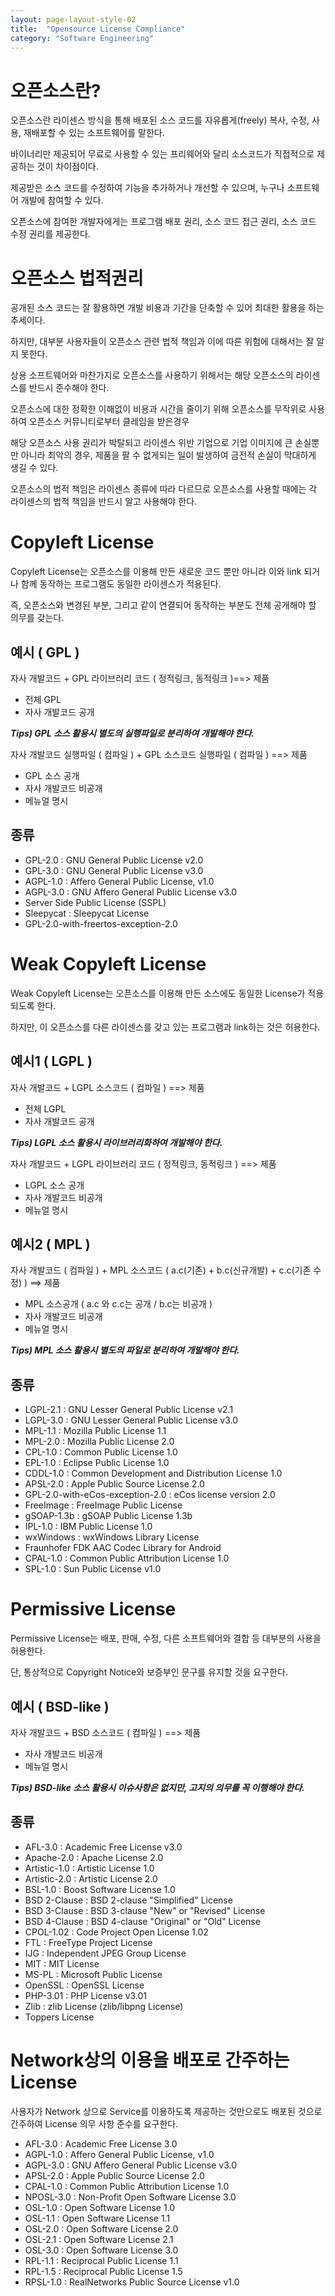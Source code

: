 ```yaml
---
layout: page-layout-style-02
title:  "Opensource License Compliance"
category: "Software Engineering"
---
```


# 오픈소스란?

오픈소스란 라이센스 방식을 통해 배포된 소스 코드를 자유롭게(freely) 복사, 수정, 사용, 재배포할 수 있는 소프트웨어를 말한다.

바이너리만 제공되어 무료로 사용할 수 있는 프리웨어와 달리 소스코드가 직접적으로 제공하는 것이 차이점이다.

제공받은 소스 코드를 수정하여 기능을 추가하거나 개선할 수 있으며, 누구나 소프트웨어 개발에 참여할 수 있다.

오픈소스에 참여한 개발자에게는 프로그램 배포 권리, 소스 코드 접근 권리, 소스 코드 수정 권리를 제공한다.

# 오픈소스 법적권리

공개된 소스 코드는 잘 활용하면 개발 비용과 기간을 단축할 수 있어 최대한 활용을 하는 추세이다.

하지만, 대부분 사용자들이 오픈소스 관련 법적 책임과 이에 따른 위험에 대해서는 잘 알지 못한다. 

상용 소프트웨어와 마찬가지로 오픈소스를 사용하기 위해서는 해당 오픈소스의 라이센스를 반드시 준수해야 한다.

오픈소스에 대한 정확한 이해없이 비용과 시간을 줄이기 위해 오픈소스를 무작위로 사용하여 오픈소스 커뮤니티로부터 클레임을 받은경우 

해당 오픈소스 사용 권리가 박탈되고 라이센스 위반 기업으로 기업 이미지에 큰 손실뿐만 아니라 최악의 경우, 제품을 팔 수 없게되는 일이 발생하여 금전적 손실이 막대하게 생길 수 있다.

오픈소스의 법적 책임은 라이센스 종류에 따라 다르므로 오픈소스를 사용할 때에는 각 라이센스의 법적 책임을 반드시 알고 사용해야 한다.

# Copyleft License

Copyleft License는 오픈소스를 이용해 만든 새로운 코드 뿐만 아니라 이와 link 되거나 함께 동작하는 프로그램도 동일한 라이센스가 적용된다. 

즉, 오픈소스와 변경된 부분, 그리고 같이 연결되어 동작하는 부분도 전체 공개해야 할 의무를 갖는다. 

## 예시 ( GPL )

자사 개발코드 + GPL 라이브러리 코드 ( 정적링크, 동적링크 )==> 제품
* 전체 GPL
* 자사 개발코드 공개

***Tips) GPL 소스 활용시 별도의 실행파일로 분리하여 개발해야 한다.***

자사 개발코드 실행파일 ( 컴파일 ) + GPL 소스코드 실행파일 ( 컴파일 ) ==> 제품
* GPL 소스 공개
* 자사 개발코드 비공개
* 메뉴얼 명시

## 종류
* GPL-2.0 : GNU General Public License v2.0
* GPL-3.0 : GNU General Public License v3.0
* AGPL-1.0 : Affero General Public License, v1.0
* AGPL-3.0 : GNU Affero General Public License v3.0
* Server Side Public License (SSPL)
* Sleepycat : Sleepycat License
* GPL-2.0-with-freertos-exception-2.0

# Weak Copyleft License

Weak Copyleft License는 오픈소스를 이용해 만든 소스에도 동일한 License가 적용되도록 한다. 

하지만, 이 오픈소스를 다른 라이센스를 갖고 있는 프로그램과 link하는 것은 허용한다.

## 예시1 ( LGPL )

자사 개발코드 + LGPL 소스코드 ( 컴파일 ) ==> 제품
* 전체 LGPL
* 자사 개발코드 공개

***Tips) LGPL 소스 활용시 라이브러리화하여 개발해야 한다.***

자사 개발코드 + LGPL 라이브러리 코드 ( 정적링크, 동적링크 ) ==> 제품
* LGPL 소스 공개
* 자사 개발코드 비공개
* 메뉴얼 명시


## 예시2 ( MPL )

자사 개발코드 ( 컴파일 ) + MPL 소스코드 ( a.c(기존) + b.c(신규개발) + c.c(기존 수정) ) ==> 제품
* MPL 소스공개 ( a.c 와 c.c는 공개 / b.c는 비공개 )
* 자사 개발코드 비공개
* 메뉴얼 명시

***Tips) MPL 소스 활용시 별도의 파일로 분리하여 개발해야 한다.***

## 종류
* LGPL-2.1 : GNU Lesser General Public License v2.1
* LGPL-3.0 : GNU Lesser General Public License v3.0
* MPL-1.1 : Mozilla Public License 1.1
* MPL-2.0 : Mozilla Public License 2.0
* CPL-1.0 : Common Public License 1.0
* EPL-1.0 : Eclipse Public License 1.0
* CDDL-1.0 : Common Development and Distribution License 1.0
* APSL-2.0 : Apple Public Source License 2.0
* GPL-2.0-with-eCos-exception-2.0 : eCos license version 2.0
* FreeImage : FreeImage Public License
* gSOAP-1.3b : gSOAP Public License 1.3b
* IPL-1.0 : IBM Public License 1.0
* wxWindows : wxWindows Library License
* Fraunhofer FDK AAC Codec Library for Android
* CPAL-1.0 : Common Public Attribution License 1.0
* SPL-1.0 : Sun Public License v1.0

# Permissive License

Permissive License는 배포, 판매, 수정, 다른 소프트웨어와 결합 등 대부분의 사용을 허용한다.

단, 통상적으로 Copyright Notice와 보증부인 문구를 유지할 것을 요구한다.

## 예시 ( BSD-like )

자사 개발코드 + BSD 소스코드 ( 컴파일 ) ==> 제품
* 자사 개발코드 비공개
* 메뉴얼 명시

***Tips) BSD-like 소스 활용시 이슈사항은 없지만, 고지의 의무를 꼭 이행해야 한다.***

## 종류
* AFL-3.0 : Academic Free License v3.0
* Apache-2.0 : Apache License 2.0
* Artistic-1.0 : Artistic License 1.0
* Artistic-2.0 : Artistic License 2.0
* BSL-1.0 : Boost Software License 1.0
* BSD 2-Clause : BSD 2-clause "Simplified" License
* BSD 3-Clause : BSD 3-clause "New" or "Revised" License
* BSD 4-Clause : BSD 4-clause "Original" or "Old" License
* CPOL-1.02 : Code Project Open License 1.02
* FTL : FreeType Project License
* IJG : Independent JPEG Group License
* MIT : MIT License
* MS-PL : Microsoft Public License
* OpenSSL : OpenSSL License
* PHP-3.01 : PHP License v3.01
* Zlib : zlib License (zlib/libpng License)
* Toppers License

# Network상의 이용을 배포로 간주하는 License

사용자가 Network 상으로 Service를 이용하도록 제공하는 것만으로도 배포된 것으로 간주하여 License 의무 사항 준수를 요구한다.

* AFL-3.0 : Academic Free License 3.0
* AGPL-1.0 : Affero General Public License, v1.0
* AGPL-3.0 : GNU Affero General Public License v3.0
* APSL-2.0 : Apple Public Source License 2.0
* CPAL-1.0 : Common Public Attribution License 1.0
* NPOSL-3.0 : Non-Profit Open Software License 3.0
* OSL-1.0 : Open Software License 1.0
* OSL-1.1 : Open Software License 1.1
* OSL-2.0 : Open Software License 2.0
* OSL-2.1 : Open Software License 2.1
* OSL-3.0 : Open Software License 3.0
* RPL-1.1 : Reciprocal Public License 1.1
* RPL-1.5 : Reciprocal Public License 1.5
* RPSL-1.0 : RealNetworks Public Source License v1.0
